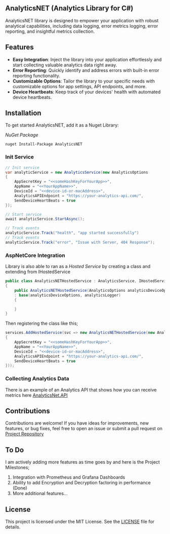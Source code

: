 ## AnalyticsNET (Analytics Library for C#)

AnalyticsNET library is designed to empower your application with robust analytical capabilities, including data logging, error metrics logging, error reporting, and insightful metrics collection.

## Features

- **Easy Integration**: Inject the library into your application effortlessly and start collecting valuable analytics data right away.
- **Error Reporting**: Quickly identify and address errors with built-in error reporting functionality.
- **Customizable Options**: Tailor the library to your specific needs with customizable options for app settings, API endpoints, and more.
- **Device Heartbeats**: Keep track of your devices' health with automated device heartbeats.

## Installation

To get started AnalyticsNET, add it as a Nuget Library:

*NuGet Package*
```
nuget Install-Package AnalyticsNET
```

### Init Service

```cs
// Init service
var analyticService = new AnalyticsService(new AnalyticsOptions
{
    AppSecretKey = "<<someHashKeyForYourApp>>",
    AppName = "<<YourAppName>>",
    DeviceId = "<<device-id-or-macAddress>",
    AnalyticsAPIEndpoint = "https://your-analytics-api.com/",
    SendDeviceHeartBeats = true
});

// Start service
await analyticService.StartAsync();

// Track events
analyticService.Track("health", "app started successfully")
// Track events 
analyticService.Track("error", "Issue with Server, 404 Response");
```

### AspNetCore Integration

Library is also able to ran as a *Hosted Service* by creating a class and extending from IHostedService

```cs
public class AnalyticsNETHostedService : AnalyticsService, IHostedService
{
    public AnalyticsNETHostedService(AnalyticsOptions analyticsDeviceOptions, IAnalyticsLogger analyticsLogger = null)
    : base(analyticsDeviceOptions, analyticsLogger)
    {

    }
}
```

Then registering the class like this;

```cs
services.AddHostedService(svc => new AnalyticsNETHostedService(new AnalyticsOptions
{
    AppSecretKey = "<<someHashKeyForYourApp>>",
    AppName = "<<YourAppName>>",
    DeviceId = "<<device-id-or-macAddress>",
    AnalyticsAPIEndpoint = "https://your-analytics-api.com/",
    SendDeviceHeartBeats = true
}));
```


### Collecting Analytics Data

There is an example of an Analytics API that shows how you can receive metrics here 
[AnalyticsNet.API](https://github.com/swagfin/AnalyticsNET/tree/master/AnalyticsNET.API)

## Contributions
Contributions are welcome! If you have ideas for improvements, new features, or bug fixes, feel free to open an issue or submit a pull request on [Project Repository](https://github.com/swagfin/AnalyticsNET/tree/master/)

## To Do

I am actively adding more features as time goes by and here is the Project Milestones;
1. Integration with Prometheus and Grafana Dashboards
2. Ability to add Encryption and Decryption factoring in performance (Done)
3. More additional features...


## License
This project is licensed under the MIT License. See the [LICENSE](https://github.com/swagfin/AnalyticsNET/blob/master/LICENSE) file for details.
